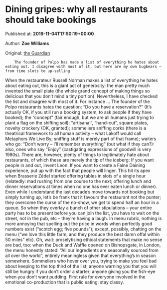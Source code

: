 
# Dining gripes: why all restaurants should take bookings

Published at: **2019-11-04T17:50:19+00:00**

Author: **Zoe Williams**

Original: [the Guardian](https://www.theguardian.com/food/shortcuts/2019/nov/04/dining-gripes-restaurants-bookings-founder-polpo-list-time-slots-up-selling)


        The founder of Polpo has made a list of everything he hates about eating out. I disagree with most of it, but here are my own bugbears – from time slots to up-selling
      
When the restaurateur Russell Norman makes a list of everything he hates about eating out, this is a giant act of generosity: the man pretty much invented the small plate (the whole grand concept of making things so delicious that you don’t mind a tiny portion). Nevertheless, I have checked the list and disagree with most of it. For instance …
The founder of the Polpo restaurants hates the question: “Do you have a reservation?” (It’s actually OK, if you still run a booking system, to ask people if they have booked); the “concept” (fair enough, but we are all humans just trying to plant a flag on the shifting soil); “artisanal”, “hand-cut”, square plates, novelty crockery (OK, granted); sommeliers sniffing corks (there is a theatrical framework to all human activity – what Lakoff would call Metaphors We Live By; sniffing stuff is merely part of that frame); waiters who go: “Don’t worry – I’ll remember everything” (but what if they can?): also, ones who say “Enjoy” (castigating expressions of goodwill is very 1980s).
There are, however, plenty of things to legitimately hate about restaurants, of which these are merely the tip of the iceberg:
If you want people in and out, invent Leon. If you want to create a Faine Daining experience, put up with the fact that people will linger. This hit its apex when Brasserie Zédel started offering tables in slots of a single hour (relatedly: mad rushing from one course to the next; offering lunch and dinner reservations at times when no one has ever eaten lunch or dinner).
Even while I understand the last decade’s move towards not booking but simply turning up, let’s be frank that it favours the restaurant not the punter; they overcome the curse of the no-show, we get to spend half an hour in a queue. So when they overlay a bunch of other stipulations – your entire party has to be present before you can join the list, you have to wait on the street, not in the pub, etc – they’re having a laugh.
In menu rubric, nothing is more annoying that spelling out the price in words when perfectly good numbers exist (“scotch egg; five pounds”); except, possibly, chatting on the menu (“we love this little farm, and they produce the best damn offal within 50 miles” etc). Oh, wait: proselytising ethical statements that make no sense are bad, too: when the Duck and Waffle opened on Bishopsgate, in London, the menu honestly stated: “All our ingredients are seasonally sourced from all over the world”, entirely meaningless given that everything’s in season somewhere.
Sommeliers who hover over you, trying to make you feel bad about keeping to the top third of the list; anyone warning you that you will still be hungry if you don’t order a starter; anyone giving you the fish-eye when you don’t want pudding. First rule for everyone involved in the emotional co-production that is public eating: stay classy.
